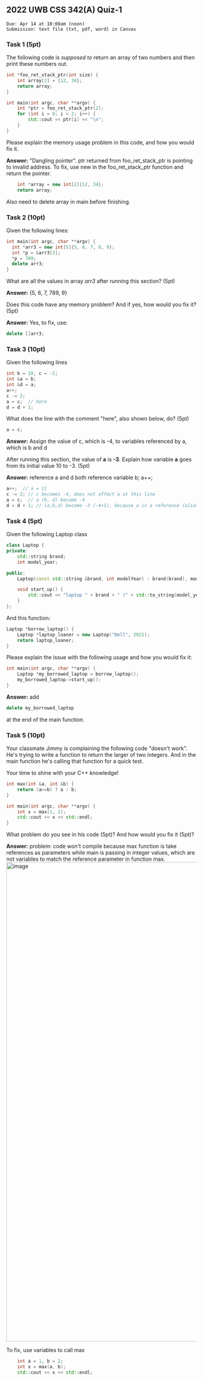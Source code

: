 ## 2022 UWB CSS 342(A) Quiz-1

```
Due: Apr 14 at 10:00am (noon)
Submission: text file (txt, pdf, word) in Canvas
```

### Task 1 (5pt)

The following code is *supposed to* return an array of two numbers and then print these numbers out.

```c++
int *foo_ret_stack_ptr(int size) {
    int array[2] = {12, 34};
    return array;
}

int main(int argc, char **argv) {
    int *ptr = foo_ret_stack_ptr(2);
    for (int i = 0; i < 2; i++) {
        std::cout << ptr[i] << "\n";
    }
}
```

Please explain the memory usage problem in this code, and how you would fix it.

**Answer:**
"Dangling pointer". ptr returned from foo_ret_stack_ptr is pointing to invalid address. To fix, use new in the foo_ret_stack_ptr function and return the pointer.

```c++
    int *array = new int[2]{12, 34};
    return array;
```

Also need to delete array in main before finishing. 


### Task 2 (10pt)

Given the following lines:

```c++
int main(int argc, char **argv) {
  int *arr3 = new int[5]{5, 6, 7, 8, 9};
  int *p = &arr3[3];
  *p = 789;
  delete arr3;
}
```

What are all the values in array *arr3* after running this section? (5pt)

**Answer:**
{5, 6, 7, 789, 9}

Does this code have any memory problem? And if yes, how would you fix it? (5pt)

**Answer:**
Yes, to fix, use:
```c++
delete []arr3;
```

### Task 3 (10pt)

Given the following lines

```c++
int b = 10, c = -2;
int &a = b;
int &d = a;
a++;  
c -= 2;
a = c;  // here
d = d + 1;
```

What does the line with the comment "here", also shown below, do? (5pt)
```c++
a = c;
```

**Answer:**
Assign the value of c, which is -4, to variables referenced by a, which is b and d

After running this section, the value of **a** is **-3**. Explain how variable **a** goes from its initial value 10 to -3. (5pt)

**Answer:**
reference a and d both reference variable b;
a++;

```c++
a++;  // a = 11
c -= 2; // c becomes -4, does not affect a at this line
a = c;  // a (b, d) become -4
d = d + 1; // (a,b,d) become -3 (-4+1), because a is a reference (alias) of b, and d is also a reference (alias) of b
```

### Task 4 (5pt)

Given the following Laptop class

```c++
class Laptop {
private:
    std::string brand;
    int model_year;

public:
    Laptop(const std::string &brand, int modelYear) : brand(brand), model_year(modelYear) {}

    void start_up() {
        std::cout << "laptop " + brand + " (" + std::to_string(model_year) + ") is starting up";
    }
};
```

And this function:

```c++
Laptop *borrow_laptop() {
    Laptop *laptop_loaner = new Laptop("Dell", 2021);
    return laptop_loaner;
}
```

Please explain the issue with the following usage and how you would fix it:

```c++
int main(int argc, char **argv) {
    Laptop *my_borrowed_laptop = borrow_laptop();
    my_borrowed_laptop->start_up();
}
```

**Answer:**
add 
```c++
delete my_borrowed_laptop
```
at the end of the main function.

### Task 5 (10pt)

Your classmate Jimmy is complaining the following code "doesn't work". He's trying to write a function to return the larger of two integers. And in the main function he's calling that function for a quick test.

Your time to shine with your C++ knowledge! 

```c++
int max(int &a, int &b) {
    return (a>=b) ? a : b;
}

int main(int argc, char **argv) {
    int x = max(1, 2);
    std::cout << x << std::endl;
}
```

What problem do you see in his code (5pt)? And how would you fix it (5pt)?

**Answer:**
problem: code won't compile because max function is take references as parameters while main is passing in integer values, which are not variables to match the reference parameter in function max.
<img width="1269" alt="image" src="https://user-images.githubusercontent.com/252020/163688646-a3c8715a-72f1-4afd-8dd5-940956f7ef25.png">

To fix, use variables to call max

```c++
    int a = 1, b = 2;
    int x = max(a, b);
    std::cout << x << std::endl;
```
